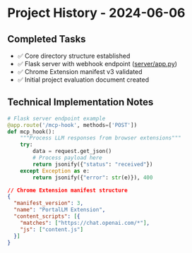 # Project History - 2024-06-06

## Completed Tasks
- ✅ Core directory structure established
- ✅ Flask server with webhook endpoint ([server/app.py](server/app.py:14))
- ✅ Chrome Extension manifest v3 validated
- ✅ Initial project evaluation document created

## Technical Implementation Notes
```python
# Flask server endpoint example
@app.route('/mcp-hook', methods=['POST'])
def mcp_hook():
    """Process LLM responses from browser extensions"""
    try:
        data = request.get_json()
        # Process payload here
        return jsonify({"status": "received"})
    except Exception as e:
        return jsonify({"error": str(e)}), 400
```

```json
// Chrome Extension manifest structure
{
  "manifest_version": 3,
  "name": "PortalLM Extension",
  "content_scripts": [{
    "matches": ["https://chat.openai.com/*"],
    "js": ["content.js"]
  }]
}